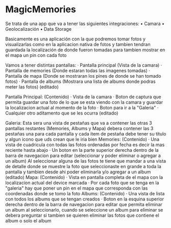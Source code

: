 # MagicMemories

Se trata de una app que va a tener las siguientes integraciones:
• Camara
• Geolocalización
• Data Storage

Basicamente es una aplicación con la que podremos tomar fotos y visualizarlas como en la aplicacion nativa de fotos y tambien tendran guardada la localización de donde fueron tomadas para tambien mostrar en el mapa un pin con cada foto

Vamos a tener distintas pantallas:
· Pantalla principal (Vista de la camara)
· Pantalla de memories (Donde estaran todas las imagenes tomadas)
· Pantalla de mapa (Donde se mostraran los pines de donde se han tomado fotos)
· Pantalla de albums (Mostrara una lista de albums donde podras meter las fotos) (editado)

Pantalla Principal: (Contenido)
· Vista de la camara
· Boton de captura que permita guardar una foto de lo que se esta viendo con la camara y guardar la localizacion actual al momento de la foto
· Boton para ir a la "Galeria"
· Cualquier otro aditamento que se les ocurra (editado)

Galeria:
Esta sera una vista de pestañas que va a contener las otras 3 pantallas restantes (Memories, Albums y Mapa)
debera contener las 3 pestañas una para cada pantalla y cada item de pestaña debe tener su titulo y algun icono que uds crean que le iria bien
    Memories: (Contenido)
    · Una vista de cuadricula con todas las fotos ordenadas por fecha es decir la mas reciente hasta abajo
    · Un boton en la parte superior derecha dentro de la barra de navegacion para editar (seleccionar y poder eliminar o agregar a un album)
    Al seleccionar alguna de las fotos te tiene que mandar a una vista de detalle donde se muestre la foto que seleccionaste en grande a toda la pantalla y tambien desde ahi poder eliminarla y/o agregar a un album (editado)
    Mapa: (Contenido)
    · Vista en pantalla completa de el mapa con la localizacion actual del device marcada
    · Por cada foto que se tenga en la "galeria" hay que poner un pin en el mapa que corresponda con las coordenadas donde se tomo la foto
    Albums: (Contenido)
    · Una vista de lista con todos los albums que se tengan creados
    · Boton en la esquina superior derecha dentro de la barra de navegacion para editar que permita eliminar un album al seleccionarlo, cuando se seleccione un album para eliminar se debera preguntar si tambien se quieren eliminar las fotos que contiene el album o solo el album
